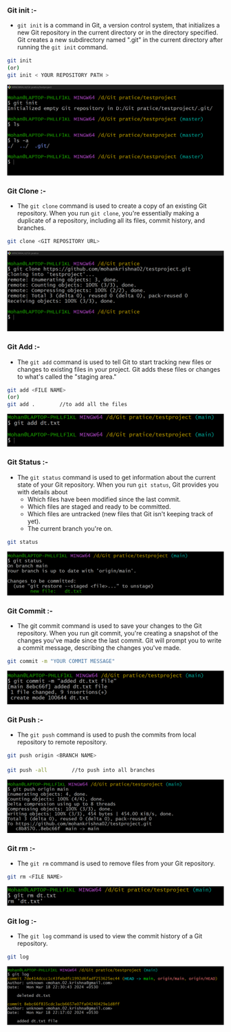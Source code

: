 ### Git init :- 
* `git init` is a command in Git, a version control system, that initializes a new Git repository in the current directory or in the directory specified. Git creates a new subdirectory named ".git" in the current directory after running the `git init` command.
```sh
git init
(or)
git init < YOUR REPOSITORY PATH >
```
 !["Git Command"](https://github.com/mohankrishna02/Git-commands/blob/main/images/img1.png "Optional Title")

 ### Git Clone :-
* The `git clone` command is used to create a copy of an existing Git repository. When you run `git clone`, you're essentially making a duplicate of a repository, including all its files, commit history, and branches.
```sh
git clone <GIT REPOSITORY URL>
```
!["Git Command"](https://github.com/mohankrishna02/Git-commands/blob/main/images/img2.png "Optional Title")

### Git Add :-
* The `git add` command is used to tell Git to start tracking new files or changes to existing files in your project. Git adds these files or changes to what's called the "staging area."
```sh
git add <FILE NAME>
(or)
git add .        //to add all the files
```
!["Git Command"](https://github.com/mohankrishna02/Git-commands/blob/main/images/img3.png "Optional Title")

### Git Status :-
* The `git status` command is used to get information about the current state of your Git repository. When you run `git status`, Git provides you with details about
  * Which files have been modified since the last commit.
  * Which files are staged and ready to be committed.
  * Which files are untracked (new files that Git isn't keeping track of yet).
  * The current branch you're on.
```sh
git status
```
!["Git Command"](https://github.com/mohankrishna02/Git-commands/blob/main/images/img4.png "Optional Title")

### Git Commit :-
* The git commit command is used to save your changes to the Git repository. When you run git commit, you're creating a snapshot of the changes you've made since the last commit. Git will prompt you to write a commit message, describing the changes you've made.
```sh
git commit -m "YOUR COMMIT MESSAGE"
```
!["Git Command"](https://github.com/mohankrishna02/Git-commands/blob/main/images/git%20commit.png "Optional Title")

### Git Push :-
* The `git push` command is used to push the commits from local repository to remote repository.
```sh
git push origin <BRANCH NAME>

git push -all        //to push into all branches
```
!["Git Command"](https://github.com/mohankrishna02/Git-commands/blob/main/images/git%20push.png "Optional Title")

### Git rm :-
* The `git rm` command is used to remove files from your Git repository.
```sh
git rm <FILE NAME>
```
!["Git Command"](https://github.com/mohankrishna02/Git-commands/blob/main/images/git%20remove.png "Optional Title")

### Git log :-
* The `git log` command is used to view the commit history of a Git repository.
```sh
git log
```
!["Git Command"](https://github.com/mohankrishna02/Git-commands/blob/main/images/git%20log.png "Optional Title")


